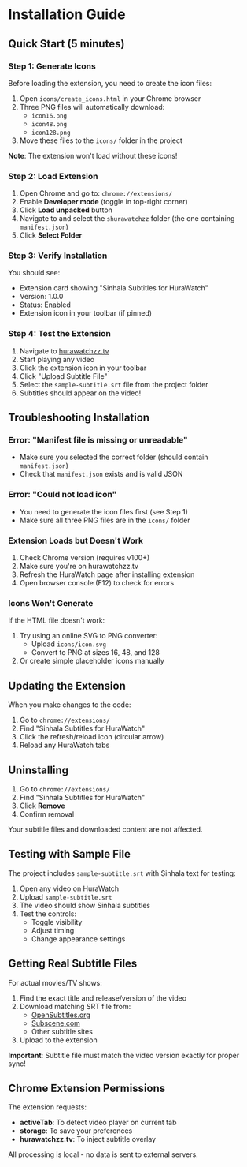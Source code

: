 # Installation Guide

## Quick Start (5 minutes)

### Step 1: Generate Icons

Before loading the extension, you need to create the icon files:

1. Open `icons/create_icons.html` in your Chrome browser
2. Three PNG files will automatically download:
   - `icon16.png`
   - `icon48.png`
   - `icon128.png`
3. Move these files to the `icons/` folder in the project

**Note**: The extension won't load without these icons!

### Step 2: Load Extension

1. Open Chrome and go to: `chrome://extensions/`
2. Enable **Developer mode** (toggle in top-right corner)
3. Click **Load unpacked** button
4. Navigate to and select the `shurawatchzz` folder (the one containing `manifest.json`)
5. Click **Select Folder**

### Step 3: Verify Installation

You should see:
- Extension card showing "Sinhala Subtitles for HuraWatch"
- Version: 1.0.0
- Status: Enabled
- Extension icon in your toolbar (if pinned)

### Step 4: Test the Extension

1. Navigate to [hurawatchzz.tv](https://hurawatchzz.tv)
2. Start playing any video
3. Click the extension icon in your toolbar
4. Click "Upload Subtitle File"
5. Select the `sample-subtitle.srt` file from the project folder
6. Subtitles should appear on the video!

## Troubleshooting Installation

### Error: "Manifest file is missing or unreadable"
- Make sure you selected the correct folder (should contain `manifest.json`)
- Check that `manifest.json` exists and is valid JSON

### Error: "Could not load icon"
- You need to generate the icon files first (see Step 1)
- Make sure all three PNG files are in the `icons/` folder

### Extension Loads but Doesn't Work
1. Check Chrome version (requires v100+)
2. Make sure you're on hurawatchzz.tv
3. Refresh the HuraWatch page after installing extension
4. Open browser console (F12) to check for errors

### Icons Won't Generate
If the HTML file doesn't work:
1. Try using an online SVG to PNG converter:
   - Upload `icons/icon.svg`
   - Convert to PNG at sizes 16, 48, and 128
2. Or create simple placeholder icons manually

## Updating the Extension

When you make changes to the code:

1. Go to `chrome://extensions/`
2. Find "Sinhala Subtitles for HuraWatch"
3. Click the refresh/reload icon (circular arrow)
4. Reload any HuraWatch tabs

## Uninstalling

1. Go to `chrome://extensions/`
2. Find "Sinhala Subtitles for HuraWatch"
3. Click **Remove**
4. Confirm removal

Your subtitle files and downloaded content are not affected.

## Testing with Sample File

The project includes `sample-subtitle.srt` with Sinhala text for testing:

1. Open any video on HuraWatch
2. Upload `sample-subtitle.srt`
3. The video should show Sinhala subtitles
4. Test the controls:
   - Toggle visibility
   - Adjust timing
   - Change appearance settings

## Getting Real Subtitle Files

For actual movies/TV shows:

1. Find the exact title and release/version of the video
2. Download matching SRT file from:
   - [OpenSubtitles.org](https://www.opensubtitles.org)
   - [Subscene.com](https://subscene.com)
   - Other subtitle sites
3. Upload to the extension

**Important**: Subtitle file must match the video version exactly for proper sync!

## Chrome Extension Permissions

The extension requests:
- **activeTab**: To detect video player on current tab
- **storage**: To save your preferences
- **hurawatchzz.tv**: To inject subtitle overlay

All processing is local - no data is sent to external servers.
